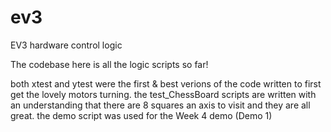 # ev3

EV3 hardware control logic

The codebase here is all the logic scripts so far!

both xtest and ytest were the first & best verions of the code written to first get the lovely motors turning.
the test_ChessBoard scripts are written with an understanding that there are 8 squares an axis to visit and they are all great.
the demo script was used for the Week 4 demo (Demo 1)
